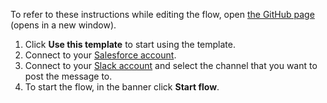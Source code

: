 To refer to these instructions while editing the flow, open [the GitHub page](https://github.com/ot4i/app-connect-templates/blob/main/resources/markdown/Send%20me%20a%20Slack%20notification%20for%20every%20new%20Salesforce%20opportunity_instructions.md) (opens in a new window).

1. Click **Use this template** to start using the template.
1. Connect to your [Salesforce account](http://ibm.biz/aassalesforce).
1. Connect to your [Slack account](https://ibm.biz/aasslack) and select the channel that you want to post the message to.
1. To start the flow, in the banner click **Start flow**.
